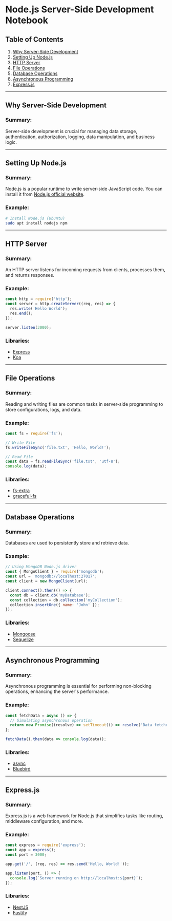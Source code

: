 # Node.js Server-Side Development Notebook

## Table of Contents
1. [Why Server-Side Development](#why-server-side-development)
2. [Setting Up Node.js](#setting-up-nodejs)
3. [HTTP Server](#http-server)
4. [File Operations](#file-operations)
5. [Database Operations](#database-operations)
6. [Asynchronous Programming](#asynchronous-programming)
7. [Express.js](#expressjs)

---

## Why Server-Side Development

### Summary:
Server-side development is crucial for managing data storage, authentication, authorization, logging, data manipulation, and business logic.

---

## Setting Up Node.js

### Summary:
Node.js is a popular runtime to write server-side JavaScript code. You can install it from [Node.js official website](https://nodejs.org/).

### Example:
```bash
# Install Node.js (Ubuntu)
sudo apt install nodejs npm
```

---

## HTTP Server

### Summary:
An HTTP server listens for incoming requests from clients, processes them, and returns responses.

### Example:
```javascript
const http = require('http');
const server = http.createServer((req, res) => {
  res.write('Hello World');
  res.end();
});

server.listen(3000);
```

### Libraries:
- [Express](https://expressjs.com/)
- [Koa](https://koajs.com/)

---

## File Operations

### Summary:
Reading and writing files are common tasks in server-side programming to store configurations, logs, and data.

### Example:
```javascript
const fs = require('fs');

// Write File
fs.writeFileSync('file.txt', 'Hello, World!');

// Read File
const data = fs.readFileSync('file.txt', 'utf-8');
console.log(data);
```

### Libraries:
- [fs-extra](https://github.com/jprichardson/node-fs-extra)
- [graceful-fs](https://github.com/isaacs/node-graceful-fs)

---

## Database Operations

### Summary:
Databases are used to persistently store and retrieve data.

### Example:
```javascript
// Using MongoDB Node.js driver
const { MongoClient } = require('mongodb');
const url = 'mongodb://localhost:27017';
const client = new MongoClient(url);

client.connect().then(() => {
  const db = client.db('myDatabase');
  const collection = db.collection('myCollection');
  collection.insertOne({ name: 'John' });
});
```

### Libraries:
- [Mongoose](https://mongoosejs.com/)
- [Sequelize](https://sequelize.org/)

---

## Asynchronous Programming

### Summary:
Asynchronous programming is essential for performing non-blocking operations, enhancing the server's performance.

### Example:
```javascript
const fetchData = async () => {
  // Simulating asynchronous operation
  return new Promise((resolve) => setTimeout(() => resolve('Data fetched'), 2000));
};

fetchData().then(data => console.log(data));
```

### Libraries:
- [async](https://caolan.github.io/async/v3/)
- [Bluebird](http://bluebirdjs.com/docs/getting-started.html)

---

## Express.js

### Summary:
Express.js is a web framework for Node.js that simplifies tasks like routing, middleware configuration, and more.

### Example:
```javascript
const express = require('express');
const app = express();
const port = 3000;

app.get('/', (req, res) => res.send('Hello, World!'));

app.listen(port, () => {
  console.log(`Server running on http://localhost:${port}`);
});
```

### Libraries:
- [NestJS](https://nestjs.com/)
- [Fastify](https://www.fastify.io/)

